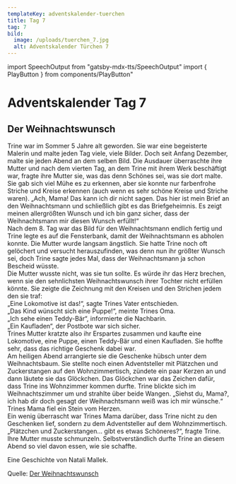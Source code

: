 ```yaml
---
templateKey: adventskalender-tuerchen
title: Tag 7
tag: 7
bild:
  image: /uploads/tuerchen_7.jpg
  alt: Adventskalender Türchen 7
---
```

import SpeechOutput from "gatsby-mdx-tts/SpeechOutput"
import { PlayButton } from components/PlayButton"

<SpeechOutput id="adventskalender-tag-7" customPlayButton={PlayButton}>

# Adventskalender Tag 7

## Der Weihnachtswunsch

Trine war im Sommer 5 Jahre alt geworden. Sie war eine begeisterte Malerin und malte jeden Tag viele, viele Bilder. Doch seit Anfang Dezember, malte sie jeden Abend an dem selben Bild. Die Ausdauer überraschte ihre Mutter und nach dem vierten Tag, an dem Trine mit ihrem Werk beschäftigt war, fragte ihre Mutter sie, was das denn Schönes sei, was sie dort malte. Sie gab sich viel Mühe es zu erkennen, aber sie konnte nur farbenfrohe Striche und Kreise erkennen (auch wenn es sehr schöne Kreise und Striche waren). „Ach, Mama! Das kann ich dir nicht sagen. Das hier ist mein Brief an den Weihnachtsmann und schließlich gibt es das Briefgeheimnis. Es zeigt meinen allergrößten Wunsch und ich bin ganz sicher, dass der Weihnachtsmann mir diesen Wunsch erfüllt!“  
 Nach dem 8. Tag war das Bild für den Weihnachtsmann endlich fertig und Trine legte es auf die Fensterbank, damit der Weihnachtsmann es abholen konnte. Die Mutter wurde langsam ängstlich. Sie hatte Trine noch oft gelöchert und versucht herauszufinden, was denn nun ihr größter Wunsch sei, doch Trine sagte jedes Mal, dass der Weihnachtsmann ja schon Bescheid wüsste.  
 Die Mutter wusste nicht, was sie tun sollte. Es würde ihr das Herz brechen, wenn sie den sehnlichsten Weihnachtswunsch ihrer Tochter nicht erfüllen könnte. Sie zeigte die Zeichnung mit den Kreisen und den Strichen jedem den sie traf:  
„Eine Lokomotive ist das!“, sagte Trines Vater entschieden.  
„Das Kind wünscht sich eine Puppe!“, meinte Trines Oma.  
„Ich sehe einen Teddy-Bär“, informierte die Nachbarin.  
„Ein Kaufladen“, der Postbote war sich sicher.  
 Trines Mutter kratzte also ihr Erspartes zusammen und kaufte eine Lokomotive, eine Puppe, einen Teddy-Bär und einen Kaufladen. Sie hoffte sehr, dass das richtige Geschenk dabei war.  
 Am heiligen Abend arrangierte sie die Geschenke hübsch unter dem Weihnachtsbaum. Sie stellte noch einen Adventsteller mit Plätzchen und Zuckerstangen auf den Wohnzimmertisch, zündete ein paar Kerzen an und dann läutete sie das Glöckchen. Das Glöckchen war das Zeichen dafür, dass Trine ins Wohnzimmer kommen durfte.
Trine blickte sich im Weihnachtszimmer um und strahlte über beide Wangen. „Siehst du, Mama?, ich hab dir doch gesagt der Weihnachtsmann weiß was ich mir wünsche.“ Trines Mama fiel ein Stein vom Herzen.  
 Ein wenig überrascht war Trines Mama darüber, dass Trine nicht zu den Geschenken lief, sondern zu dem Adventsteller auf dem Wohnzimmertisch.
 „Plätzchen und Zuckerstangen… gibt es etwas Schöneres?“, fragte Trine. Ihre Mutter musste schmunzeln. Selbstverständlich durfte Trine an diesem Abend so viel davon essen, wie sie schaffte.

Eine Geschichte von Natali Mallek.

Quelle: [Der Weihnachtswunsch](http://www.labbe.de/lesekorb/index.asp?themaid=81&titelid=389)

</SpeechOutput>